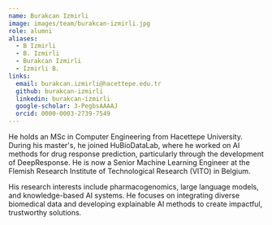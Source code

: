 ```yaml
---
name: Burakcan Izmirli
image: images/team/burakcan-izmirli.jpg
role: alumni
aliases:
  - B Izmirli
  - B. Izmirli
  - Burakcan Izmirli
  - Izmirli B.
links:
  email: burakcan.izmirli@hacettepe.edu.tr
  github: burakcan-izmirli
  linkedin: burakcan-izmirli
  google-scholar: 3-PegbsAAAAJ
  orcid: 0000-0003-2739-7549
---
```


He holds an MSc in Computer Engineering from Hacettepe University. During his master's, he joined HuBioDataLab, where he worked on AI methods for drug response prediction, particularly through the development of DeepResponse. He is now a Senior Machine Learning Engineer at the Flemish Research Institute of Technological Research (VITO) in Belgium. 

His research interests include pharmacogenomics, large language models, and knowledge-based AI systems. He focuses on integrating diverse biomedical data and developing explainable AI methods to create impactful, trustworthy solutions.
